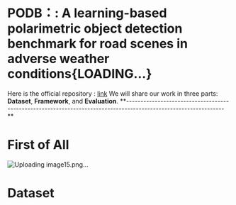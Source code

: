 # PODB：: A learning-based polarimetric object detection benchmark for road scenes in adverse weather conditions{LOADING...}
Here is the official repository : [link](https://github.com/zhuz-bit/PODB/tree/main)
We will share our work in three parts: **Dataset**, **Framework**, and **Evaluation**.
**----------------------------------------------------------------------------------------------------------------
**

# **First of All**

![Uploading image15.png…]()


# **Dataset**
